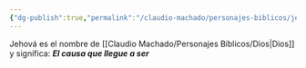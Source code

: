 ```yaml
---
{"dg-publish":true,"permalink":"/claudio-machado/personajes-biblicos/jehova/"}
---
```


Jehová es el nombre de [[Claudio Machado/Personajes Bíblicos/Dios\|Dios]] y significa:
     ***El causa que llegue a ser***


